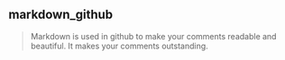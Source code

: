## markdown_github

> Markdown is used in github to make your comments readable and beautiful.
> It makes your comments outstanding.
